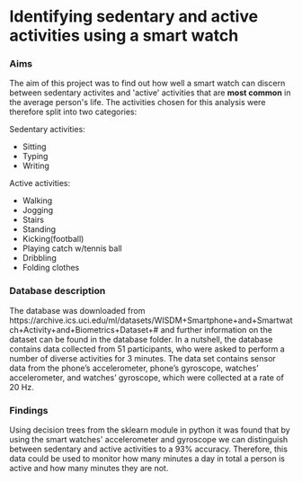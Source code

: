 # Identifying sedentary and active activities using a smart watch
<h3>Aims</h3>
<p> The aim of this project was to find out how well a smart watch can discern between sedentary activites and 'active' activities that are <b>most common</b> in the average person's life. The activities chosen for this analysis were therefore split into two categories:</p>
<p>Sedentary activities:
 <ul>
  <li>Sitting</li>
  <li>Typing</li>
  <li>Writing</li>
 </ul
</p>
<p>Active activities:
 <ul>
  <li>Walking</li>
  <li>Jogging</li>
  <li>Stairs</li>
  <li>Standing</li>
  <li>Kicking(football)</li>
  <li>Playing catch w/tennis ball</li>
  <li>Dribbling</li>
  <li>Folding clothes</li>
 </ul
</p>

<h3>Database description</h3>
<p>The database was downloaded from https://archive.ics.uci.edu/ml/datasets/WISDM+Smartphone+and+Smartwatch+Activity+and+Biometrics+Dataset+# and further information on the dataset can be found in the database folder. In a nutshell, the database contains data collected from 51 participants, who were asked to perform a number of diverse activities for 3 minutes. The data set contains sensor data from the phone’s accelerometer, phone’s gyroscope, watches’ accelerometer, and watches’ gyroscope, which were collected at a rate of 20 Hz.</p>

<h3>Findings</h3>
<p>Using decision trees from the sklearn module in python it was found that by using the smart watches' accelerometer and gyroscope we can distinguish between sedentary and active activities to a 93% accuracy. Therefore, this data could be used to monitor how many minutes a day in total a person is active and how many minutes they are not. </p>
